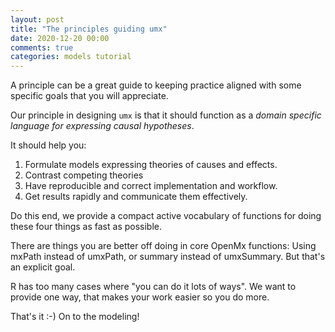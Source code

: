 ```yaml
---
layout: post
title: "The principles guiding umx"
date: 2020-12-20 00:00
comments: true
categories: models tutorial
---
```


<a name="top"></a>

A principle can be a great guide to keeping practice aligned with some specific goals that you will appreciate.

Our principle in designing `umx` is that it should function as a *domain specific language for expressing causal hypotheses*.

It should help you:

1. Formulate models expressing theories of causes and effects.
2. Contrast competing theories
3. Have reproducible and correct implementation and workflow.
4. Get results rapidly and communicate them effectively.

Do this end, we provide a compact active vocabulary of functions for doing these four things as fast as possible.

There are things you are better off doing in core OpenMx functions: Using mxPath instead of umxPath, or summary instead of umxSummary. But that's an explicit goal. 

R has too many cases where "you can do it lots of ways". We want to provide one way, that makes your work easier so you do more.

That's it :-) On to the modeling!